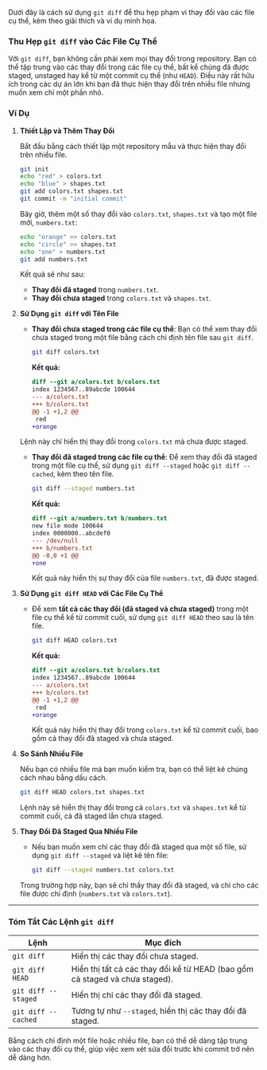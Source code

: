 Dưới đây là cách sử dụng `git diff` để thu hẹp phạm vi thay đổi vào các file cụ thể, kèm theo giải thích và ví dụ minh họa.

### Thu Hẹp `git diff` vào Các File Cụ Thể

Với `git diff`, bạn không cần phải xem mọi thay đổi trong repository. Bạn có thể tập trung vào các thay đổi trong các file cụ thể, bất kể chúng đã được staged, unstaged hay kể từ một commit cụ thể (như `HEAD`). Điều này rất hữu ích trong các dự án lớn khi bạn đã thực hiện thay đổi trên nhiều file nhưng muốn xem chỉ một phần nhỏ.

### Ví Dụ

1. **Thiết Lập và Thêm Thay Đổi**

   Bắt đầu bằng cách thiết lập một repository mẫu và thực hiện thay đổi trên nhiều file.

   ```bash
   git init
   echo "red" > colors.txt
   echo "blue" > shapes.txt
   git add colors.txt shapes.txt
   git commit -m "initial commit"
   ```

   Bây giờ, thêm một số thay đổi vào `colors.txt`, `shapes.txt` và tạo một file mới, `numbers.txt`:

   ```bash
   echo "orange" >> colors.txt
   echo "circle" >> shapes.txt
   echo "one" > numbers.txt
   git add numbers.txt
   ```

   Kết quả sẽ như sau:
   - **Thay đổi đã staged** trong `numbers.txt`.
   - **Thay đổi chưa staged** trong `colors.txt` và `shapes.txt`.

2. **Sử Dụng `git diff` với Tên File**

   - **Thay đổi chưa staged trong các file cụ thể**: Bạn có thể xem thay đổi chưa staged trong một file bằng cách chỉ định tên file sau `git diff`.

     ```bash
     git diff colors.txt
     ```

     **Kết quả:**
     ```diff
     diff --git a/colors.txt b/colors.txt
     index 1234567..89abcde 100644
     --- a/colors.txt
     +++ b/colors.txt
     @@ -1 +1,2 @@
      red
     +orange
     ```

   Lệnh này chỉ hiển thị thay đổi trong `colors.txt` mà chưa được staged.

   - **Thay đổi đã staged trong các file cụ thể**: Để xem thay đổi đã staged trong một file cụ thể, sử dụng `git diff --staged` hoặc `git diff --cached`, kèm theo tên file.

     ```bash
     git diff --staged numbers.txt
     ```

     **Kết quả:**
     ```diff
     diff --git a/numbers.txt b/numbers.txt
     new file mode 100644
     index 0000000..abcdef0
     --- /dev/null
     +++ b/numbers.txt
     @@ -0,0 +1 @@
     +one
     ```

     Kết quả này hiển thị sự thay đổi của file `numbers.txt`, đã được staged.

3. **Sử Dụng `git diff HEAD` với Các File Cụ Thể**

   - Để xem **tất cả các thay đổi (đã staged và chưa staged)** trong một file cụ thể kể từ commit cuối, sử dụng `git diff HEAD` theo sau là tên file.

     ```bash
     git diff HEAD colors.txt
     ```

     **Kết quả:**
     ```diff
     diff --git a/colors.txt b/colors.txt
     index 1234567..89abcde 100644
     --- a/colors.txt
     +++ b/colors.txt
     @@ -1 +1,2 @@
      red
     +orange
     ```

     Kết quả này hiển thị thay đổi trong `colors.txt` kể từ commit cuối, bao gồm cả thay đổi đã staged và chưa staged.

4. **So Sánh Nhiều File**

   Nếu bạn có nhiều file mà bạn muốn kiểm tra, bạn có thể liệt kê chúng cách nhau bằng dấu cách.

   ```bash
   git diff HEAD colors.txt shapes.txt
   ```

   Lệnh này sẽ hiển thị thay đổi trong cả `colors.txt` và `shapes.txt` kể từ commit cuối, cả đã staged lẫn chưa staged.

5. **Thay Đổi Đã Staged Qua Nhiều File**

   - Nếu bạn muốn xem chỉ các thay đổi đã staged qua một số file, sử dụng `git diff --staged` và liệt kê tên file:

     ```bash
     git diff --staged numbers.txt colors.txt
     ```

   Trong trường hợp này, bạn sẽ chỉ thấy thay đổi đã staged, và chỉ cho các file được chỉ định (`numbers.txt` và `colors.txt`).

---

### Tóm Tắt Các Lệnh `git diff`

| Lệnh                          | Mục đích                                                                                      |
|-------------------------------|-----------------------------------------------------------------------------------------------|
| `git diff`                    | Hiển thị các thay đổi chưa staged.                                                          |
| `git diff HEAD`               | Hiển thị tất cả các thay đổi kể từ HEAD (bao gồm cả staged và chưa staged).                 |
| `git diff --staged`           | Hiển thị chỉ các thay đổi đã staged.                                                        |
| `git diff --cached`           | Tương tự như `--staged`, hiển thị các thay đổi đã staged.                                   |

Bằng cách chỉ định một file hoặc nhiều file, bạn có thể dễ dàng tập trung vào các thay đổi cụ thể, giúp việc xem xét sửa đổi trước khi commit trở nên dễ dàng hơn.
